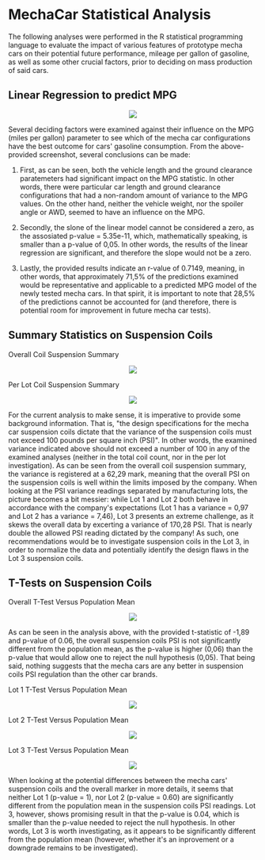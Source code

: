 # MechaCar Statistical Analysis
The following analyses were performed in the R statistical programming language to evaluate the impact of various features of prototype mecha cars on their potential future performance, mileage per gallon of gasoline, as well as some other crucial factors, prior to deciding on mass production of said cars.

## Linear Regression to predict MPG

<p align="center">
  <img src="https://user-images.githubusercontent.com/99566803/171518870-f3e17f79-636c-440d-b898-556d74be39a2.png" />
</p>

Several deciding factors were examined against their influence on the MPG (miles per gallon) parameter to see which of the mecha car configurations have the best outcome for cars' gasoline consumption. From the above-provided screenshot, several conclusions can be made:

1. First, as can be seen, both the vehicle length and the ground clearance paratemeters had significant impact on the MPG statistic. In other words, there were particular car length and ground clearance configurations that had a non-random amount of variance to the MPG values. On the other hand, neither the vehicle weight, nor the spoiler angle or AWD, seemed to have an influence on the MPG.

2. Secondly, the slone of the linear model cannot be considered a zero, as the assosiated p-value = 5.35e-11, which, mathematically speaking, is smaller than a p-value of 0,05. In other words, the results of the linear regression are significant, and therefore the slope would not be a zero.

3. Lastly, the provided results indicate an r-value of 0.7149, meaning, in other words, that approximately 71,5% of the predictions examined would be representative and applicable to a predicted MPG model of the newly tested mecha cars. In that spirit, it is important to note that 28,5% of the predictions cannot be accounted for (and therefore, there is potential room for improvement in future mecha car tests).

## Summary Statistics on Suspension Coils

Overall Coil Suspension Summary
<p align="center">
  <img src="https://user-images.githubusercontent.com/99566803/171524444-b903cf84-9bef-4b3f-b7c8-dc12413d9ab6.png" />
</p>

Per Lot Coil Suspension Summary
<p align="center">
  <img src="https://user-images.githubusercontent.com/99566803/171524446-d6301c14-50da-4961-9146-c55af5d176aa.png" />
</p>

For the current analysis to make sense, it is imperative to provide some background information. That is, "the design specifications for the mecha car suspension  coils dictate that the variance of the suspension coils must not exceed 100 pounds per square inch (PSI)". In other words, the examined variance indicated above should not exceed a number of 100 in any of the examined analyses (neither in the total coil count, nor in the per lot investigation).
As can be seen from the overall coil suspension summary, the variance is registered at a 62,29 mark, meaning that the overall PSI on the suspension coils is well within the limits imposed by the company. When looking at the PSI variance readings separated by manufacturing lots, the picture becomes a bit messier: while Lot 1 and Lot 2 both behave in accordance with the company's expectations (Lot 1 has a variance = 0,97 and Lot 2 has a variance = 7,46), Lot 3 presents an extreme challenge, as it skews the overall data by excerting a variance of 170,28 PSI. That is nearly double the allowed PSI reading dictated by the company!
As such, one recommendations would be to investigate suspension coils in the Lot 3, in order to normalize the data and potentially identify the design flaws in the Lot 3 suspension coils.

## T-Tests on Suspension Coils

Overall T-Test Versus Population Mean
<p align="center">
  <img src="https://user-images.githubusercontent.com/99566803/171528575-8154abe9-87e8-4e61-965d-daf1591fbba9.png" />
</p>
As can be seen in the analysis above, with the provided t-statistic of -1,89 and p-value of 0.06, the overall suspension coils PSI is not significantly different from the population mean, as the p-value is higher (0,06) than the p-value that would allow one to reject the null hypothesis (0,05). That being said, nothing suggests that the mecha cars are any better in suspension coils PSI regulation than the other car brands.


Lot 1 T-Test Versus Population Mean
<p align="center">
  <img src="https://user-images.githubusercontent.com/99566803/171528712-1466e19c-6cdc-4070-a818-5304d6748795.png" />
</p>

Lot 2 T-Test Versus Population Mean
<p align="center">
  <img src="https://user-images.githubusercontent.com/99566803/171528731-b07eec80-0933-46ac-b967-d6c5ad04362b.png" />
</p>

Lot 3 T-Test Versus Population Mean
<p align="center">
  <img src="https://user-images.githubusercontent.com/99566803/171528751-1871dce5-889f-4efe-8191-d542b1c583a7.png" />
</p>
When looking at the potential differences between the mecha cars' suspension coils and the overall marker in more details, it seems that neither Lot 1 (p-value = 1), nor Lot 2 (p-value = 0.60) are significantly different from the population mean in the suspension coils PSI readings. Lot 3, however, shows promising result in that the p-value is 0.04, which is smaller than the p-value needed to reject the null hypothesis. In other words, Lot 3 is worth investigating, as it appears to be significantly different from the population mean (however, whether it's an inprovement or a downgrade remains to be investigated).
